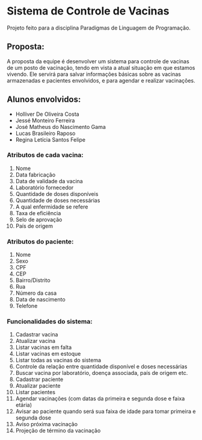 # Sistema de Controle de Vacinas

Projeto feito para a disciplina Paradigmas de Linguagem de Programação.

## Proposta:
A proposta da equipe é desenvolver um sistema para controle de vacinas de um posto de vacinação, tendo em vista a atual situação em que estamos vivendo. Ele servirá para salvar informações básicas sobre as vacinas armazenadas e pacientes envolvidos, e para agendar e realizar vacinações. 

## Alunos envolvidos: 
- Holliver De Oliveira Costa
- Jessé Monteiro Ferreira
- José Matheus do Nascimento Gama
- Lucas Brasileiro Raposo
- Regina Letícia Santos Felipe

### Atributos de cada vacina:

1. Nome
2. Data fabricação
3. Data de validade da vacina
4. Laboratório fornecedor
5. Quantidade de doses disponíveis
6. Quantidade de doses necessárias
7. A qual enfermidade se refere
8. Taxa de eficiência
9. Selo de aprovação
10. País de origem

### Atributos do paciente:

1. Nome
2. Sexo
3. CPF
4. CEP
5. Bairro/Distrito
6. Rua
7. Número da casa
8. Data de nascimento
9. Telefone

### Funcionalidades do sistema:

1. Cadastrar vacina
2. Atualizar vacina
3. Listar vacinas em falta
4. Listar vacinas em estoque
5. Listar todas as vacinas do sistema
6. Controle da relação entre quantidade disponível e doses necessárias
7. Buscar vacina por laboratório, doença associada, país de origem etc.
8. Cadastrar paciente
9. Atualizar paciente
10. Listar pacientes
11. Agendar vacinações (com datas da primeira e segunda dose e faixa etária)
12. Avisar ao paciente quando será sua faixa de idade para tomar primeira e segunda dose
13. Aviso próxima vacinação 
14. Projeção de término da vacinação 
